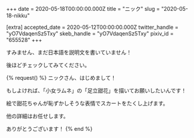 +++
date = 2020-05-18T00:00:00.000Z
title = "ニック"
slug = "2020-05-18-nikku"

[extra]
accepted_date = 2020-05-12T00:00:00.000Z
twitter_handle = "yO7VdaqenSz5Txy"
skeb_handle = "yO7VdaqenSz5Txy"
pixiv_id = "655528"
+++

すみません、まだ日本語を説明文を書いていません！

後ほどチェックしてみてください。

{% request() %}
ニックさん、はじめまして！

もしよければ、「小女ラムネ」の「足立甜花」を描いてお願いしたいんです！

絵で甜花ちゃんが恥ずかしそうな表情でスカートをたくし上げます。

他の詳細はお任せします。

ありがとうございます！
{% end %}
